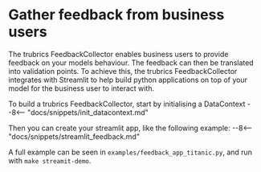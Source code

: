 # Gather feedback from business users
The trubrics FeedbackCollector enables business users to provide feedback on your models behaviour. The feedback can then be translated into validation points. To achieve this, the trubrics FeedbackCollector integrates with Streamlit to help build python applications on top of your model for the business user to interact with.


To build a trubrics FeedbackCollector, start by initialising a DataContext
--8<-- "docs/snippets/init_datacontext.md"

Then you can create your streamlit app, like the following example:
--8<-- "docs/snippets/streamlit_feedback.md"

A full example can be seen in `examples/feedback_app_titanic.py`, and run with `make streamit-demo`.
